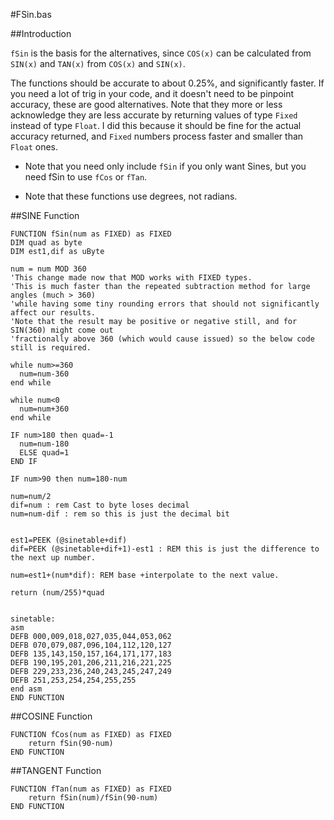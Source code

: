 #FSin.bas

##Introduction

`fSin` is the basis for the alternatives, since `COS(x)` can be calculated
from `SIN(x)` and `TAN(x)` from `COS(x)` and `SIN(x)`.

The functions should be accurate to about 0.25%, and significantly faster.
If you need a lot of trig in your code, and it doesn't need to be pinpoint accuracy, these are good alternatives.
Note that they more or less acknowledge they are less accurate by returning values of type `Fixed` instead of type `Float`.
I did this because it should be fine for the actual accuracy returned,
and `Fixed` numbers process faster and smaller than `Float` ones.

* Note that you need only include `fSin` if you only want Sines, but you need fSin to use `fCos` or `fTan`.

* Note that these functions use degrees, not radians.

##SINE Function

```
FUNCTION fSin(num as FIXED) as FIXED
DIM quad as byte
DIM est1,dif as uByte

num = num MOD 360 
'This change made now that MOD works with FIXED types.
'This is much faster than the repeated subtraction method for large angles (much > 360) 
'while having some tiny rounding errors that should not significantly affect our results.
'Note that the result may be positive or negative still, and for SIN(360) might come out
'fractionally above 360 (which would cause issued) so the below code still is required.

while num>=360
  num=num-360
end while

while num<0
  num=num+360
end while

IF num>180 then quad=-1
  num=num-180
  ELSE quad=1
END IF

IF num>90 then num=180-num

num=num/2
dif=num : rem Cast to byte loses decimal
num=num-dif : rem so this is just the decimal bit


est1=PEEK (@sinetable+dif)
dif=PEEK (@sinetable+dif+1)-est1 : REM this is just the difference to the next up number.

num=est1+(num*dif): REM base +interpolate to the next value.

return (num/255)*quad


sinetable:
asm
DEFB 000,009,018,027,035,044,053,062
DEFB 070,079,087,096,104,112,120,127
DEFB 135,143,150,157,164,171,177,183 
DEFB 190,195,201,206,211,216,221,225
DEFB 229,233,236,240,243,245,247,249
DEFB 251,253,254,254,255,255
end asm
END FUNCTION
```

##COSINE Function

```
FUNCTION fCos(num as FIXED) as FIXED
    return fSin(90-num)
END FUNCTION
```

##TANGENT Function

```
FUNCTION fTan(num as FIXED) as FIXED
    return fSin(num)/fSin(90-num)
END FUNCTION
```

